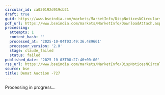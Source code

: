 ```yaml
---
circular_id: ca030192d919cb21
draft: true
guid: https://www.bseindia.com/markets/MarketInfo/DispNoticesNCirculars.aspx?Noticeid={201A2AB6-4DB7-40BE-8016-14E9104D1CD8}&noticeno=20251003-12&dt=10/03/2025&icount=12&totcount=73&flag=0
pdf_url: https://www.bseindia.com/markets/MarketInfo/DownloadAttach.aspx?id=20251003-12&attachedId=6a3d7d29-9b7c-40eb-b4e7-db55af98ccbd
processing:
  attempts: 1
  content_hash: ''
  processed_at: '2025-10-04T03:49:36.489661'
  processor_version: '2.0'
  stage: claude_failed
  status: failed
published_date: '2025-10-03T08:27:46+00:00'
rss_url: https://www.bseindia.com/markets/MarketInfo/DispNoticesNCirculars.aspx?Noticeid={201A2AB6-4DB7-40BE-8016-14E9104D1CD8}&noticeno=20251003-12&dt=10/03/2025&icount=12&totcount=73&flag=0
source: bse
title: Demat Auction -727
---
```


Processing in progress...